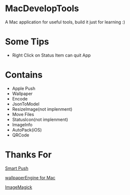# MacDevelopTools
A Mac application for useful tools, build it just for learning :)

# Some Tips

* Right Click on Status Item can quit App

# Contains

* Apple Push
* Wallpaper
* Encode
* JsonToModel
* ResizeImage(not implenment)
* Move Files
* StatusIcon(not implenment)
* ImageInfo
* AutoPack(iOS)
* QRCode



# Thanks For

[Smart Push](https://github.com/shaojiankui/SmartPush "Github")

[wallpaperEngine for Mac](https://github.com/rutti-bep/wallpaperEngine-for-mac "Github")

[ImageMagick](http://www.imagemagick.org/script/index.php "Web Home")


